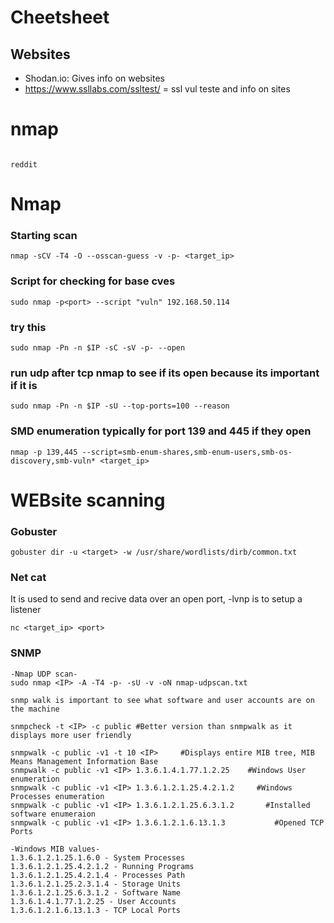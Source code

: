 # Cheetsheet
## Websites
- Shodan.io: Gives info on websites
- https://www.ssllabs.com/ssltest/ = ssl vul teste and info on sites

  
# nmap  


```

reddit

```























# Nmap 

### Starting scan 
```
nmap -sCV -T4 -O --osscan-guess -v -p- <target_ip>

```

### Script for checking for base cves

```
sudo nmap -p<port> --script "vuln" 192.168.50.114
```


### try this

```
sudo nmap -Pn -n $IP -sC -sV -p- --open
```


### run udp after tcp nmap to see if its open because its important if it is
```
sudo nmap -Pn -n $IP -sU --top-ports=100 --reason
```
### SMD enumeration typically for port 139 and 445 if they open
```
nmap -p 139,445 --script=smb-enum-shares,smb-enum-users,smb-os-discovery,smb-vuln* <target_ip>
```
# WEBsite scanning

### Gobuster
```
gobuster dir -u <target> -w /usr/share/wordlists/dirb/common.txt
```


### Net cat
It is used to send and recive data over an open port, -lvnp is to setup a listener
```
nc <target_ip> <port>
```


### SNMP
```
-Nmap UDP scan-
sudo nmap <IP> -A -T4 -p- -sU -v -oN nmap-udpscan.txt

snmp walk is important to see what software and user accounts are on the machine

snmpcheck -t <IP> -c public #Better version than snmpwalk as it displays more user friendly

snmpwalk -c public -v1 -t 10 <IP>     #Displays entire MIB tree, MIB Means Management Information Base
snmpwalk -c public -v1 <IP> 1.3.6.1.4.1.77.1.2.25    #Windows User enumeration
snmpwalk -c public -v1 <IP> 1.3.6.1.2.1.25.4.2.1.2     #Windows Processes enumeration
snmpwalk -c public -v1 <IP> 1.3.6.1.2.1.25.6.3.1.2       #Installed software enumeraion
snmpwalk -c public -v1 <IP> 1.3.6.1.2.1.6.13.1.3           #Opened TCP Ports

-Windows MIB values-
1.3.6.1.2.1.25.1.6.0 - System Processes
1.3.6.1.2.1.25.4.2.1.2 - Running Programs
1.3.6.1.2.1.25.4.2.1.4 - Processes Path
1.3.6.1.2.1.25.2.3.1.4 - Storage Units
1.3.6.1.2.1.25.6.3.1.2 - Software Name
1.3.6.1.4.1.77.1.2.25 - User Accounts
1.3.6.1.2.1.6.13.1.3 - TCP Local Ports



```
































